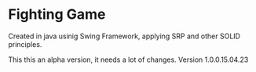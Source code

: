 # Fighting Game 



Created in java usinig Swing Framework, applying SRP and other SOLID principles.




This this an alpha version, it needs a lot of changes.
 Version 1.0.0.15.04.23
